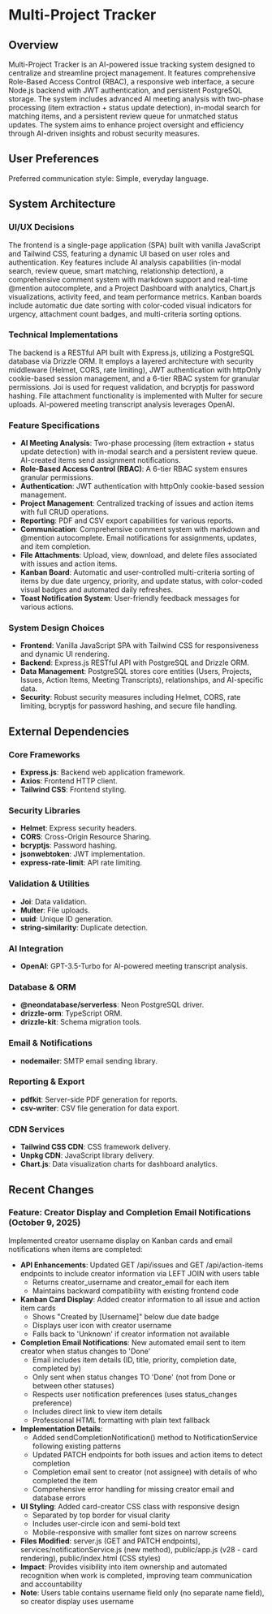 # Multi-Project Tracker

## Overview
Multi-Project Tracker is an AI-powered issue tracking system designed to centralize and streamline project management. It features comprehensive Role-Based Access Control (RBAC), a responsive web interface, a secure Node.js backend with JWT authentication, and persistent PostgreSQL storage. The system includes advanced AI meeting analysis with two-phase processing (item extraction + status update detection), in-modal search for matching items, and a persistent review queue for unmatched status updates. The system aims to enhance project oversight and efficiency through AI-driven insights and robust security measures.

## User Preferences
Preferred communication style: Simple, everyday language.

## System Architecture

### UI/UX Decisions
The frontend is a single-page application (SPA) built with vanilla JavaScript and Tailwind CSS, featuring a dynamic UI based on user roles and authentication. Key features include AI analysis capabilities (in-modal search, review queue, smart matching, relationship detection), a comprehensive comment system with markdown support and real-time @mention autocomplete, and a Project Dashboard with analytics, Chart.js visualizations, activity feed, and team performance metrics. Kanban boards include automatic due date sorting with color-coded visual indicators for urgency, attachment count badges, and multi-criteria sorting options.

### Technical Implementations
The backend is a RESTful API built with Express.js, utilizing a PostgreSQL database via Drizzle ORM. It employs a layered architecture with security middleware (Helmet, CORS, rate limiting), JWT authentication with httpOnly cookie-based session management, and a 6-tier RBAC system for granular permissions. Joi is used for request validation, and bcryptjs for password hashing. File attachment functionality is implemented with Multer for secure uploads. AI-powered meeting transcript analysis leverages OpenAI.

### Feature Specifications
- **AI Meeting Analysis**: Two-phase processing (item extraction + status update detection) with in-modal search and a persistent review queue. AI-created items send assignment notifications.
- **Role-Based Access Control (RBAC)**: A 6-tier RBAC system ensures granular permissions.
- **Authentication**: JWT authentication with httpOnly cookie-based session management.
- **Project Management**: Centralized tracking of issues and action items with full CRUD operations.
- **Reporting**: PDF and CSV export capabilities for various reports.
- **Communication**: Comprehensive comment system with markdown and @mention autocomplete. Email notifications for assignments, updates, and item completion.
- **File Attachments**: Upload, view, download, and delete files associated with issues and action items.
- **Kanban Board**: Automatic and user-controlled multi-criteria sorting of items by due date urgency, priority, and update status, with color-coded visual badges and automated daily refreshes.
- **Toast Notification System**: User-friendly feedback messages for various actions.

### System Design Choices
- **Frontend**: Vanilla JavaScript SPA with Tailwind CSS for responsiveness and dynamic UI rendering.
- **Backend**: Express.js RESTful API with PostgreSQL and Drizzle ORM.
- **Data Management**: PostgreSQL stores core entities (Users, Projects, Issues, Action Items, Meeting Transcripts), relationships, and AI-specific data.
- **Security**: Robust security measures including Helmet, CORS, rate limiting, bcryptjs for password hashing, and secure file handling.

## External Dependencies

### Core Frameworks
- **Express.js**: Backend web application framework.
- **Axios**: Frontend HTTP client.
- **Tailwind CSS**: Frontend styling.

### Security Libraries
- **Helmet**: Express security headers.
- **CORS**: Cross-Origin Resource Sharing.
- **bcryptjs**: Password hashing.
- **jsonwebtoken**: JWT implementation.
- **express-rate-limit**: API rate limiting.

### Validation & Utilities
- **Joi**: Data validation.
- **Multer**: File uploads.
- **uuid**: Unique ID generation.
- **string-similarity**: Duplicate detection.

### AI Integration
- **OpenAI**: GPT-3.5-Turbo for AI-powered meeting transcript analysis.

### Database & ORM
- **@neondatabase/serverless**: Neon PostgreSQL driver.
- **drizzle-orm**: TypeScript ORM.
- **drizzle-kit**: Schema migration tools.

### Email & Notifications
- **nodemailer**: SMTP email sending library.

### Reporting & Export
- **pdfkit**: Server-side PDF generation for reports.
- **csv-writer**: CSV file generation for data export.

### CDN Services
- **Tailwind CSS CDN**: CSS framework delivery.
- **Unpkg CDN**: JavaScript library delivery.
- **Chart.js**: Data visualization charts for dashboard analytics.

## Recent Changes

### Feature: Creator Display and Completion Email Notifications (October 9, 2025)
Implemented creator username display on Kanban cards and email notifications when items are completed:
- **API Enhancements**: Updated GET /api/issues and GET /api/action-items endpoints to include creator information via LEFT JOIN with users table
  - Returns creator_username and creator_email for each item
  - Maintains backward compatibility with existing frontend code
- **Kanban Card Display**: Added creator information to all issue and action item cards
  - Shows "Created by [Username]" below due date badge
  - Displays user icon with creator username
  - Falls back to 'Unknown' if creator information not available
- **Completion Email Notifications**: New automated email sent to item creator when status changes to 'Done'
  - Email includes item details (ID, title, priority, completion date, completed by)
  - Only sent when status changes TO 'Done' (not from Done or between other statuses)
  - Respects user notification preferences (uses status_changes preference)
  - Includes direct link to view item details
  - Professional HTML formatting with plain text fallback
- **Implementation Details**:
  - Added sendCompletionNotification() method to NotificationService following existing patterns
  - Updated PATCH endpoints for both issues and action items to detect completion
  - Completion email sent to creator (not assignee) with details of who completed the item
  - Comprehensive error handling for missing creator email and database errors
- **UI Styling**: Added card-creator CSS class with responsive design
  - Separated by top border for visual clarity
  - Includes user-circle icon and semi-bold text
  - Mobile-responsive with smaller font sizes on narrow screens
- **Files Modified**: server.js (GET and PATCH endpoints), services/notificationService.js (new method), public/app.js (v28 - card rendering), public/index.html (CSS styles)
- **Impact**: Provides visibility into item ownership and automated recognition when work is completed, improving team communication and accountability
- **Note**: Users table contains username field only (no separate name field), so creator display uses username